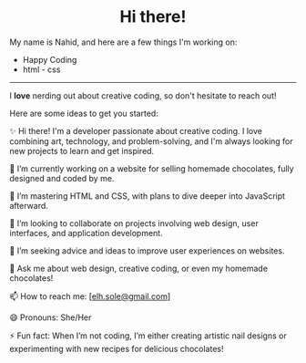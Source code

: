 
<h1 align="center">Hi there!</h1>

<p>My name is Nahid, and here are a few things I'm working on:</p>

<ul>
  <li>Happy Coding</li>
  <li>html - css</li>
</ul>

<hr>

<p>I <strong>love</strong> nerding out about creative coding, so don't hesitate to reach out!</p>





  


Here are some ideas to get you started:

✨ Hi there! I'm a developer passionate about creative coding. I love combining art, technology, and problem-solving, and I'm always looking for new projects to learn and get inspired.

🔭 I’m currently working on a website for selling homemade chocolates, fully designed and coded by me.

🌱 I’m mastering HTML and CSS, with plans to dive deeper into JavaScript afterward.

👯 I’m looking to collaborate on projects involving web design, user interfaces, and application development.

🤔 I’m seeking advice and ideas to improve user experiences on websites.

💬 Ask me about web design, creative coding, or even my homemade chocolates!

📫 How to reach me: [elh.sole@gmail.com]

😄 Pronouns: She/Her

⚡ Fun fact: When I’m not coding, I’m either creating artistic nail designs or experimenting with new recipes for delicious chocolates!

